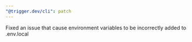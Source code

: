 ```yaml
---
"@trigger.dev/cli": patch
---
```


Fixed an issue that cause environment variables to be incorrectly added to .env.local
